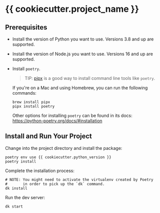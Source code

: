 # {{ cookiecutter.project_name }}

## Prerequisites

- Install the version of Python you want to use. Versions 3.8 and up are
  supported.

- Install the version of Node.js you want to use. Versions 16 and up are
  supported.

- Install `poetry`.

  > TIP: [pipx](https://pypa.github.io/pipx/) is a good way to install
  > command line tools like `poetry`.

  If you're on a Mac and using Homebrew, you can run the following
  commands:

      brew install pipx
      pipx install poetry

  Other options for installing `poetry` can be found in its docs:
  https://python-poetry.org/docs/#installation

## Install and Run Your Project

Change into the project directory and install the package:

    poetry env use {{ cookiecutter.python_version }}
    poetry install

Complete the installation process:

    # NOTE: You might need to activate the virtualenv created by Poetry
    #       in order to pick up the `dk` command.
    dk install

Run the dev server:

    dk start
